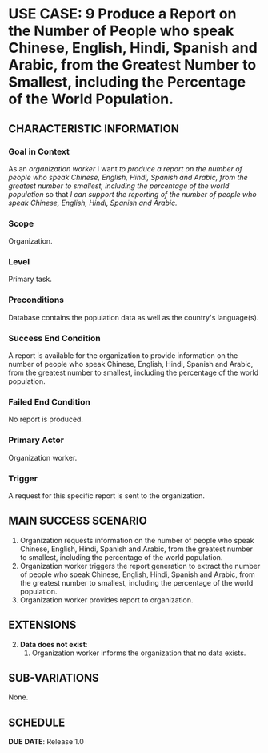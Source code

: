 # USE CASE: 9 Produce a Report on the Number of People who speak Chinese, English, Hindi, Spanish and Arabic, from the Greatest Number to Smallest, including the Percentage of the World Population.

## CHARACTERISTIC INFORMATION

### Goal in Context

As an *organization worker* I want *to produce a report on the number of people who speak Chinese, English, Hindi, Spanish and Arabic, from the greatest number to smallest, including the percentage of the world population* so that *I can support the reporting of the number of people who speak Chinese, English, Hindi, Spanish and Arabic.*

### Scope

Organization.

### Level

Primary task.

### Preconditions

Database contains the population data as well as the country's language(s).

### Success End Condition

A report is available for the organization to provide information on the number of people who speak Chinese, English, Hindi, Spanish and Arabic, from the greatest number to smallest, including the percentage of the world population.

### Failed End Condition

No report is produced.

### Primary Actor

Organization worker.

### Trigger

A request for this specific report is sent to the organization.

## MAIN SUCCESS SCENARIO

1. Organization requests information on the number of people who speak Chinese, English, Hindi, Spanish and Arabic, from the greatest number to smallest, including the percentage of the world population.
2. Organization worker triggers the report generation to extract the number of people who speak Chinese, English, Hindi, Spanish and Arabic, from the greatest number to smallest, including the percentage of the world population.
3. Organization worker provides report to organization.

## EXTENSIONS

2. **Data does not exist**:
    1. Organization worker informs the organization that no data exists.

## SUB-VARIATIONS

None.

## SCHEDULE

**DUE DATE**: Release 1.0